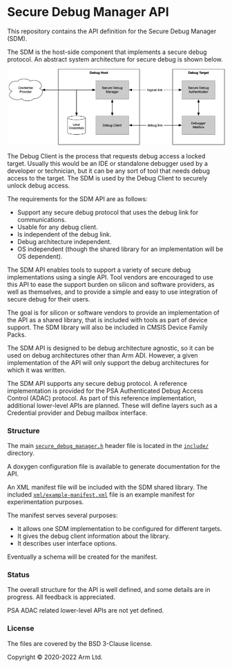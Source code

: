 # Secure Debug Manager API

This repository contains the API definition for the Secure Debug Manager (SDM).

The SDM is the host-side component that implements a secure debug protocol. An abstract system architecture for secure debug is shown below. 

![](docs/generic_system_diagram.png)

The Debug Client is the process that requests debug access a locked target. Usually this would be an IDE or standalone debugger used by a developer or technician, but it can be any sort of tool that needs debug access to the target. The SDM is used by the Debug Client to securely unlock debug access.

The requirements for the SDM API are as follows:

- Support any secure debug protocol that uses the debug link for communications.
- Usable for any debug client.
- Is independent of the debug link.
- Debug architecture independent.
- OS independent (though the shared library for an implementation will be OS dependent).

The SDM API enables tools to support a variety of secure debug implementations using a single API. Tool vendors are encouraged to use this API to ease the support burden on silicon and software providers, as well as themselves, and to provide a simple and easy to use integration of secure debug for their users.

The goal is for silicon or software vendors to provide an implementation of the API as a shared library, that is included with tools as part of device support. The SDM library will also be included in CMSIS Device Family Packs.

The SDM API is designed to be debug architecture agnostic, so it can be used on debug architectures other than Arm ADI. However, a given implementation of the API will only support the debug architectures for which it was written.

The SDM API supports any secure debug protocol. A reference implementation is provided for the PSA Authenticated Debug Access Control (ADAC) protocol. As part of this reference implementation, additional lower-level APIs are planned. These will define layers such as a Credential provider and Debug mailbox interface.

### Structure

The main [`secure_debug_manager.h`](include/secure_debug_manager.h) header file is located in the [`include/`](./include/) directory.

A doxygen configuration file is available to generate documentation for the API.

An XML manifest file will be included with the SDM shared library. The included [`xml/example-manifest.xml`](xml/example-manifest.xml) file is an example manifest for experimentation purposes.

The manifest serves several purposes:

- It allows one SDM implementation to be configured for different targets.
- It gives the debug client information about the library.
- It describes user interface options.

Eventually a schema will be created for the manifest.

### Status

The overall structure for the API is well defined, and some details are in progress. All feedback is appreciated.

PSA ADAC related lower-level APIs are not yet defined.

### License

The files are covered by the BSD 3-Clause license.

Copyright © 2020-2022 Arm Ltd.
